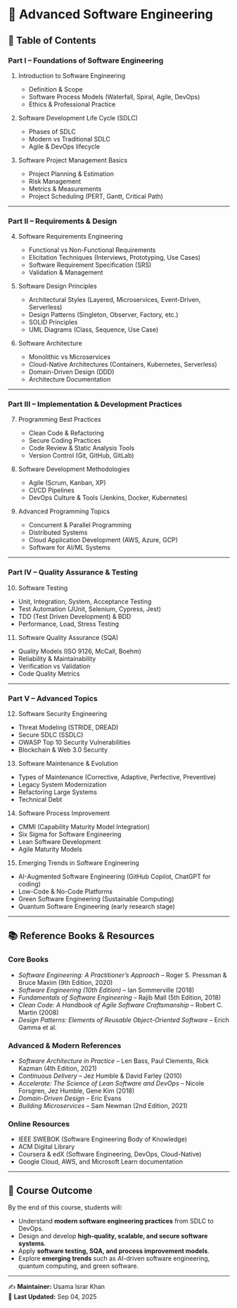 # 📘 Advanced Software Engineering  

## 📑 Table of Contents  

### Part I – Foundations of Software Engineering  
1. Introduction to Software Engineering  
   - Definition & Scope  
   - Software Process Models (Waterfall, Spiral, Agile, DevOps)  
   - Ethics & Professional Practice  

2. Software Development Life Cycle (SDLC)  
   - Phases of SDLC  
   - Modern vs Traditional SDLC  
   - Agile & DevOps lifecycle  

3. Software Project Management Basics  
   - Project Planning & Estimation  
   - Risk Management  
   - Metrics & Measurements  
   - Project Scheduling (PERT, Gantt, Critical Path)  

---

### Part II – Requirements & Design  
4. Software Requirements Engineering  
   - Functional vs Non-Functional Requirements  
   - Elicitation Techniques (Interviews, Prototyping, Use Cases)  
   - Software Requirement Specification (SRS)  
   - Validation & Management  

5. Software Design Principles  
   - Architectural Styles (Layered, Microservices, Event-Driven, Serverless)  
   - Design Patterns (Singleton, Observer, Factory, etc.)  
   - SOLID Principles  
   - UML Diagrams (Class, Sequence, Use Case)  

6. Software Architecture  
   - Monolithic vs Microservices  
   - Cloud-Native Architectures (Containers, Kubernetes, Serverless)  
   - Domain-Driven Design (DDD)  
   - Architecture Documentation  

---

### Part III – Implementation & Development Practices  
7. Programming Best Practices  
   - Clean Code & Refactoring  
   - Secure Coding Practices  
   - Code Review & Static Analysis Tools  
   - Version Control (Git, GitHub, GitLab)  

8. Software Development Methodologies  
   - Agile (Scrum, Kanban, XP)  
   - CI/CD Pipelines  
   - DevOps Culture & Tools (Jenkins, Docker, Kubernetes)  

9. Advanced Programming Topics  
   - Concurrent & Parallel Programming  
   - Distributed Systems  
   - Cloud Application Development (AWS, Azure, GCP)  
   - Software for AI/ML Systems  

---

### Part IV – Quality Assurance & Testing  
10. Software Testing  
   - Unit, Integration, System, Acceptance Testing  
   - Test Automation (JUnit, Selenium, Cypress, Jest)  
   - TDD (Test Driven Development) & BDD  
   - Performance, Load, Stress Testing  

11. Software Quality Assurance (SQA)  
   - Quality Models (ISO 9126, McCall, Boehm)  
   - Reliability & Maintainability  
   - Verification vs Validation  
   - Code Quality Metrics  

---

### Part V – Advanced Topics  
12. Software Security Engineering  
   - Threat Modeling (STRIDE, DREAD)  
   - Secure SDLC (SSDLC)  
   - OWASP Top 10 Security Vulnerabilities  
   - Blockchain & Web 3.0 Security  

13. Software Maintenance & Evolution  
   - Types of Maintenance (Corrective, Adaptive, Perfective, Preventive)  
   - Legacy System Modernization  
   - Refactoring Large Systems  
   - Technical Debt  

14. Software Process Improvement  
   - CMMI (Capability Maturity Model Integration)  
   - Six Sigma for Software Engineering  
   - Lean Software Development  
   - Agile Maturity Models  

15. Emerging Trends in Software Engineering  
   - AI-Augmented Software Engineering (GitHub Copilot, ChatGPT for coding)  
   - Low-Code & No-Code Platforms  
   - Green Software Engineering (Sustainable Computing)  
   - Quantum Software Engineering (early research stage)  

---

## 📚 Reference Books & Resources  

### Core Books  
- *Software Engineering: A Practitioner’s Approach* – Roger S. Pressman & Bruce Maxim (9th Edition, 2020)  
- *Software Engineering (10th Edition)* – Ian Sommerville (2018)  
- *Fundamentals of Software Engineering* – Rajib Mall (5th Edition, 2018)  
- *Clean Code: A Handbook of Agile Software Craftsmanship* – Robert C. Martin (2008)  
- *Design Patterns: Elements of Reusable Object-Oriented Software* – Erich Gamma et al.  

### Advanced & Modern References  
- *Software Architecture in Practice* – Len Bass, Paul Clements, Rick Kazman (4th Edition, 2021)  
- *Continuous Delivery* – Jez Humble & David Farley (2010)  
- *Accelerate: The Science of Lean Software and DevOps* – Nicole Forsgren, Jez Humble, Gene Kim (2018)  
- *Domain-Driven Design* – Eric Evans  
- *Building Microservices* – Sam Newman (2nd Edition, 2021)  

### Online Resources  
- IEEE SWEBOK (Software Engineering Body of Knowledge)  
- ACM Digital Library  
- Coursera & edX (Software Engineering, DevOps, Cloud-Native)  
- Google Cloud, AWS, and Microsoft Learn documentation  

---

## 🎯 Course Outcome  
By the end of this course, students will:  
- Understand **modern software engineering practices** from SDLC to DevOps.  
- Design and develop **high-quality, scalable, and secure software systems**.  
- Apply **software testing, SQA, and process improvement models**.  
- Explore **emerging trends** such as AI-driven software engineering, quantum computing, and green software.  

---

✍️ **Maintainer:** Usama Israr Khan  
📅 **Last Updated:** Sep 04, 2025  

